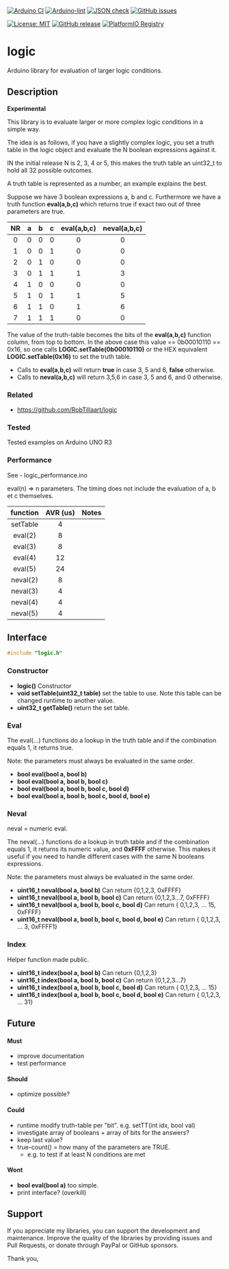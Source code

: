 
[![Arduino CI](https://github.com/RobTillaart/logic/workflows/Arduino%20CI/badge.svg)](https://github.com/marketplace/actions/arduino_ci)
[![Arduino-lint](https://github.com/RobTillaart/logic/actions/workflows/arduino-lint.yml/badge.svg)](https://github.com/RobTillaart/logic/actions/workflows/arduino-lint.yml)
[![JSON check](https://github.com/RobTillaart/logic/actions/workflows/jsoncheck.yml/badge.svg)](https://github.com/RobTillaart/logic/actions/workflows/jsoncheck.yml)
[![GitHub issues](https://img.shields.io/github/issues/RobTillaart/logic.svg)](https://github.com/RobTillaart/logic/issues)

[![License: MIT](https://img.shields.io/badge/license-MIT-green.svg)](https://github.com/RobTillaart/logic/blob/master/LICENSE)
[![GitHub release](https://img.shields.io/github/release/RobTillaart/logic.svg?maxAge=3600)](https://github.com/RobTillaart/logic/releases)
[![PlatformIO Registry](https://badges.registry.platformio.org/packages/robtillaart/library/logic.svg)](https://registry.platformio.org/libraries/robtillaart/logic)


# logic

Arduino library for evaluation of larger logic conditions.


## Description

**Experimental**

This library is to evaluate larger or more complex logic conditions in a simple way.

The idea is as follows, if you have a slightly complex logic, you set a truth table 
in the logic object and evaluate the N boolean expressions against it. 

IN the initial release N is 2, 3, 4 or 5, this makes the truth table an uint32_t to hold
all 32 possible outcomes.

A truth table is represented as a number, an example explains the best.

Suppose we have 3 boolean expressions a, b and c. Furthermore we have a truth function
**eval(a,b,c)** which returns true if exact two out of three parameters are true.

|  NR  |  a  |  b  |  c  | eval(a,b,c) | neval(a,b,c) |
|:----:|:---:|:---:|:---:|:-----------:|:------------:|
|   0  |  0  |  0  |  0  |       0     |        0     |
|   1  |  0  |  0  |  1  |       0     |        0     |
|   2  |  0  |  1  |  0  |       0     |        0     |
|   3  |  0  |  1  |  1  |       1     |        3     |
|   4  |  1  |  0  |  0  |       0     |        0     |
|   5  |  1  |  0  |  1  |       1     |        5     |
|   6  |  1  |  1  |  0  |       1     |        6     |
|   7  |  1  |  1  |  1  |       0     |        0     |

The value of the truth-table becomes the bits of the **eval(a,b,c)** function column, from top to bottom.
In the above case this value  == 0b00010110 == 0x16, so one calls **LOGIC.setTable(0b00010110)**
or the HEX equivalent **LOGIC.setTable(0x16)** to set the truth table.

- Calls to **eval(a,b,c)** will return **true** in case 3, 5 and 6, **false** otherwise.
- Calls to **neval(a,b,c)** will return 3,5,6 in case 3, 5 and 6, and 0 otherwise.


### Related

- https://github.com/RobTillaart/logic

### Tested

Tested examples on Arduino UNO R3


### Performance

See - logic_performance.ino

eval(n) => n parameters.
The timing does not include the evaluation of a, b et c themselves.

|  function  |  AVR (us)  |  Notes  |
|:----------:|:----------:|:--------|
|  setTable  |       4    |  
|  eval(2)   |       8    |  
|  eval(3)   |       8    |
|  eval(4)   |      12    |
|  eval(5)   |      24    |
|  neval(2)  |       8    | 
|  neval(3)  |       4    |
|  neval(4)  |       4    |
|  neval(5)  |       4    |


## Interface

```cpp
#include "logic.h"
```

### Constructor

- **logic()** Constructor
- **void setTable(uint32_t table)** set the table to use. 
Note this table can be changed runtime to another value.
- **uint32_t getTable()** return the set table.


### Eval

The eval(...) functions do a lookup in the truth table and if the combination equals 1, it returns true.

Note: the parameters must always be evaluated in the same order.

- **bool eval(bool a, bool b)**
- **bool eval(bool a, bool b, bool c)**
- **bool eval(bool a, bool b, bool c, bool d)**
- **bool eval(bool a, bool b, bool c, bool d, bool e)**


### Neval

neval = numeric eval.

The neval(...) functions do a lookup in truth table and if the combination equals 1, 
it returns its numeric value, and **0xFFFF** otherwise. 
This makes it useful if you need to handle different cases with the same N booleans expressions.

Note: the parameters must always be evaluated in the same order.

- **uint16_t neval(bool a, bool b)** Can return {0,1,2,3, 0xFFFF}
- **uint16_t neval(bool a, bool b, bool c)** Can return {0,1,2,3...7, 0xFFFF}
- **uint16_t neval(bool a, bool b, bool c, bool d)** Can return { 0,1,2,3, ... 15, 0xFFFF}
- **uint16_t neval(bool a, bool b, bool c, bool d, bool e)** Can return { 0,1,2,3, ... 3, 0xFFFF1} 


### Index

Helper function made public.

- **uint16_t index(bool a, bool b)** Can return {0,1,2,3}
- **uint16_t index(bool a, bool b, bool c)** Can return {0,1,2,3...7}
- **uint16_t index(bool a, bool b, bool c, bool d)** Can return { 0,1,2,3, ... 15}
- **uint16_t index(bool a, bool b, bool c, bool d, bool e)** Can return { 0,1,2,3, ... 31} 


## Future

#### Must

- improve documentation
- test performance

#### Should

- optimize possible?

#### Could

- runtime modify truth-table per "bit". e.g. setTT(int idx, bool val)
- investigate array of booleans + array of bits for the answers?
- keep last value?
- true-count() = how many of the parameters are TRUE.
  - e.g. to test if at least N conditions are met

#### Wont

- **bool eval(bool a)** too simple.
- print interface? (overkill)

## Support

If you appreciate my libraries, you can support the development and maintenance.
Improve the quality of the libraries by providing issues and Pull Requests, or
donate through PayPal or GitHub sponsors.

Thank you,


